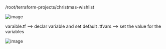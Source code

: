 

/root/terraform-projects/christmas-wishlist


![image](https://user-images.githubusercontent.com/12657295/191315528-5ca3aaf9-54ae-40ba-ab30-9985d4f82ae1.png)

varaible.tf --> declar variable and set default
 .tfvars --> set the value for the variables
 
 ![image](https://user-images.githubusercontent.com/12657295/191316130-246b2441-fa15-49d2-8f72-193f28da9f19.png)

